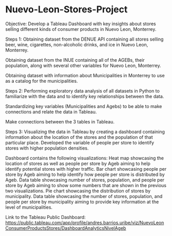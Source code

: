 # Nuevo-Leon-Stores-Project
Objective: Develop a Tableau Dashboard with key insights about stores selling different kinds of consumer products in Nuevo Leon, Monterrey. 

Steps 1:
Obtaining dataset from the DENUE API containing all stores selling beer, wine, cigarettes, non-alcoholic drinks, and ice in Nuevo Leon, Monterrey.

Obtaining dataset from the INUE containing all of the AGEBs, their population, along with several other variables for Nuevo Leon, Monterrey.

Obtaining dataset with information about Municipalities in Monterrey to use as a catalog for the municipalities.

Steps 2:
Performing exploratory data analysis of all datasets in Python to familiarize with the data and to identify key relationships between the data. 

Standardizing key variables (Municipalities and Agebs) to be able to make connections and relate the data in Tableau.

Make connections between the 3 tables in Tableau.

Steps 3:
Visualizing the data in Tableau by creating a dashboard containing information about the location of the stores and the population of that particular place. Developed the variable of people per store to identify stores with higher population densities.

Dashboard contains the following visualizations:
Heat map showcasing the location of stores as well as people per store by Ageb aiming to help identify potential stores with higher traffic.
Bar chart showcasing people per store by Ageb aiming to help identify how people per store is distributed by Ageb.
Data table showcasing number of stores, population, and people per store by Ageb aiming to show some numbers that are shown in the previous two visualizations.
Pie chart showcasing the distribution of stores by municipality.
Data table showcasing the number of stores, population, and people per store by municipality aiming to provide key information at the level of municipalities.

Link to the Tableau Public Dashboard: https://public.tableau.com/app/profile/andres.barrios.uribe/viz/NuevoLeonConsumerProductsStores/DashboardAnalyticsNivelAgeb
